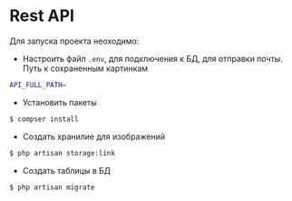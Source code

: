 # Rest API
Для запуска проекта неоходимо:
- Настроить файл `.env`, для подключения к БД, для отправки почты. Путь к сохраненным картинкам
```sh
API_FULL_PATH=
```
- Установить пакеты
```sh
$ compser install
```
- Создать хранилие для изображений
```sh
$ php artisan storage:link
```
- Создать таблицы в БД
```sh
$ php artisan migrate
```